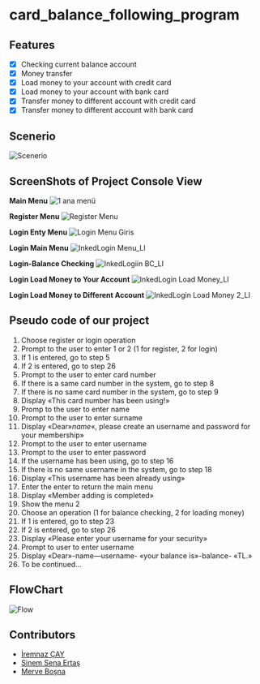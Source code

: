 # card_balance_following_program

## Features
- [x] Checking current balance account
- [x] Money transfer
- [x] Load money to your account with credit card
- [x] Load money to your account with bank card
- [x] Transfer money to different account with credit card
- [x] Transfer money to different account with bank card

## Scenerio 
![Scenerio](https://user-images.githubusercontent.com/48765779/77920762-90a41a00-72a7-11ea-813c-f1d31d229536.png)

## ScreenShots of Project Console View

**Main Menu**
![1 ana menü](https://user-images.githubusercontent.com/48765779/77918669-e1feda00-72a4-11ea-8427-c132dc639131.jpg)

**Register Menu**
![Register Menu](https://user-images.githubusercontent.com/48765779/77916471-ca722200-72a1-11ea-9a2d-90591871b539.jpg)

**Login Enty Menu**
![Login Menu Giris](https://user-images.githubusercontent.com/48765779/77918688-e6c38e00-72a4-11ea-9f34-b9f222071c8d.jpg)

**Login Main Menu**
![InkedLogin Menu_LI](https://user-images.githubusercontent.com/48765779/77918897-3013dd80-72a5-11ea-8908-1352542f09ab.jpg)

**Login-Balance Checking**
![InkedLogiin BC_LI](https://user-images.githubusercontent.com/48765779/77919098-6c473e00-72a5-11ea-96ce-fe9225927e11.jpg)

**Login Load Money to Your Account**
![InkedLogin Load Money_LI](https://user-images.githubusercontent.com/48765779/77920093-afee7780-72a6-11ea-93df-b0e51d7671cf.jpg)

**Login Load Money to Different Account**
![InkedLogin Load Money 2_LI](https://user-images.githubusercontent.com/48765779/77919708-322a6c00-72a6-11ea-817a-b8aed19b205a.jpg)


## Pseudo code of our project
1. Choose register or login operation
2. Prompt to the user to enter 1 or 2 (1 for register, 2 for login)
3. If 1 is entered, go to step 5
4. If 2 is entered, go to step 26
5. Prompt to the user to enter card number
6. If there is a same card number in the system, go to step 8
7. If there is no same card number in the system, go to step 9
8. Display «This card number has been using!»
9. Promp to the user to enter name
10. Prompt to the user to enter surname
11. Display «Dear»_name_«, please create an username and password for your membership»
12. Prompt to the user to enter username
13. Prompt to the user to enter password
14. If the username has been using, go to step 16
15. If there is no same username in the system, go to step 18
16. Display «This username has been already using» 
17. Enter the enter to return the main menu
18. Display «Member adding is completed»
19. Show the menu 2
20. Choose an operation (1 for balance checking, 2 for loading money)
21. If 1 is entered, go to step 23
22. If 2 is entered, go to step 26
23. Display «Please enter your username for your security»
24. Prompt to user to enter username
25. Display «Dear»-name—username- «your balance is»-balance- «TL.»
26. To be continued…

## FlowChart 
![Flow](https://user-images.githubusercontent.com/48765779/77920513-3c993580-72a7-11ea-9b27-7f9697ffa4c2.png)


## Contributors
-  <a href="https://github.com/iremnazcay" target="_blank">İremnaz ÇAY</a> 
-  <a href="https://github.com/sinemertass">Sinem Sena Ertaş</a> 
-  <a href="https://github.com/mervebosna" target="_blank">Merve Boşna</a> 





